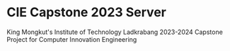 # CIE Capstone 2023 Server
King Mongkut's Institute of Technology Ladkrabang 2023-2024 Capstone Project for Computer Innovation Engineering
